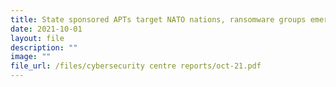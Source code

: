 ```yaml
---
title: State sponsored APTs target NATO nations, ransomware groups emerge again
date: 2021-10-01
layout: file
description: ""
image: ""
file_url: /files/cybersecurity centre reports/oct-21.pdf
---
```

